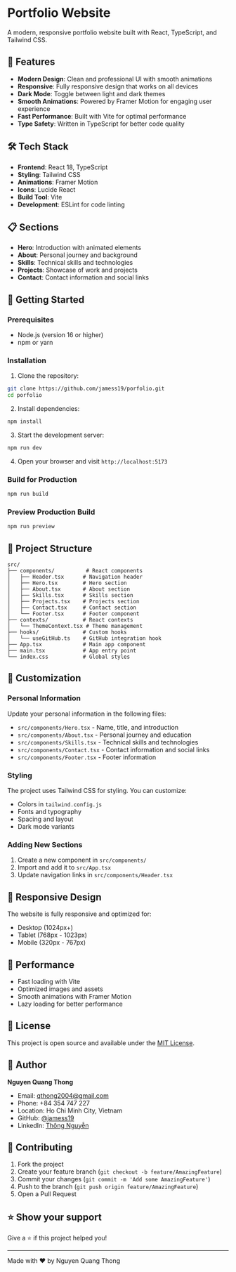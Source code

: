 # Portfolio Website

A modern, responsive portfolio website built with React, TypeScript, and Tailwind CSS.

## 🚀 Features

- **Modern Design**: Clean and professional UI with smooth animations
- **Responsive**: Fully responsive design that works on all devices
- **Dark Mode**: Toggle between light and dark themes
- **Smooth Animations**: Powered by Framer Motion for engaging user experience
- **Fast Performance**: Built with Vite for optimal performance
- **Type Safety**: Written in TypeScript for better code quality

## 🛠️ Tech Stack

- **Frontend**: React 18, TypeScript
- **Styling**: Tailwind CSS
- **Animations**: Framer Motion
- **Icons**: Lucide React
- **Build Tool**: Vite
- **Development**: ESLint for code linting

## 📋 Sections

- **Hero**: Introduction with animated elements
- **About**: Personal journey and background
- **Skills**: Technical skills and technologies
- **Projects**: Showcase of work and projects
- **Contact**: Contact information and social links

## 🚀 Getting Started

### Prerequisites

- Node.js (version 16 or higher)
- npm or yarn

### Installation

1. Clone the repository:
```bash
git clone https://github.com/jamess19/porfolio.git
cd porfolio
```

2. Install dependencies:
```bash
npm install
```

3. Start the development server:
```bash
npm run dev
```

4. Open your browser and visit `http://localhost:5173`

### Build for Production

```bash
npm run build
```

### Preview Production Build

```bash
npm run preview
```

## 📁 Project Structure

```
src/
├── components/          # React components
│   ├── Header.tsx      # Navigation header
│   ├── Hero.tsx        # Hero section
│   ├── About.tsx       # About section
│   ├── Skills.tsx      # Skills section
│   ├── Projects.tsx    # Projects section
│   ├── Contact.tsx     # Contact section
│   └── Footer.tsx      # Footer component
├── contexts/           # React contexts
│   └── ThemeContext.tsx # Theme management
├── hooks/              # Custom hooks
│   └── useGitHub.ts    # GitHub integration hook
├── App.tsx             # Main app component
├── main.tsx            # App entry point
└── index.css           # Global styles
```

## 🎨 Customization

### Personal Information

Update your personal information in the following files:

- `src/components/Hero.tsx` - Name, title, and introduction
- `src/components/About.tsx` - Personal journey and education
- `src/components/Skills.tsx` - Technical skills and technologies
- `src/components/Contact.tsx` - Contact information and social links
- `src/components/Footer.tsx` - Footer information

### Styling

The project uses Tailwind CSS for styling. You can customize:

- Colors in `tailwind.config.js`
- Fonts and typography
- Spacing and layout
- Dark mode variants

### Adding New Sections

1. Create a new component in `src/components/`
2. Import and add it to `src/App.tsx`
3. Update navigation links in `src/components/Header.tsx`

## 📱 Responsive Design

The website is fully responsive and optimized for:

- Desktop (1024px+)
- Tablet (768px - 1023px)
- Mobile (320px - 767px)

## 🌟 Performance

- Fast loading with Vite
- Optimized images and assets
- Smooth animations with Framer Motion
- Lazy loading for better performance

## 📄 License

This project is open source and available under the [MIT License](LICENSE).

## 👤 Author

**Nguyen Quang Thong**

- Email: qthong2004@gmail.com
- Phone: +84 354 747 227
- Location: Ho Chi Minh City, Vietnam
- GitHub: [@jamess19](https://github.com/jamess19)
- LinkedIn: [Thông Nguyễn](https://linkedin.com/in/thông-nguyễn-8b9389155/)

## 🤝 Contributing

1. Fork the project
2. Create your feature branch (`git checkout -b feature/AmazingFeature`)
3. Commit your changes (`git commit -m 'Add some AmazingFeature'`)
4. Push to the branch (`git push origin feature/AmazingFeature`)
5. Open a Pull Request

## ⭐ Show your support

Give a ⭐️ if this project helped you!

---

Made with ❤️ by Nguyen Quang Thong

